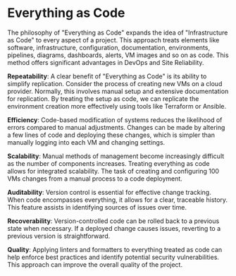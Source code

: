 # Everything as Code

The philosophy of "Everything as Code" expands the idea of "Infrastructure as Code" to every aspect of a project.
This approach treats elements like software, infrastructure, configuration, documentation, environments, pipelines,
diagrams, dashboards, alerts, VM images and so on as code.
This method offers significant advantages in DevOps and Site Reliability.

**Repeatability**: A clear benefit of "Everything as Code" is its ability to simplify replication.
Consider the process of creating new VMs on a cloud provider.
Normally, this involves manual setup and extensive documentation for replication.
By treating the setup as code, we can replicate the environment creation more effectively using tools like Terraform or Ansible.

**Efficiency**: Code-based modification of systems reduces the likelihood of errors compared to manual adjustments.
Changes can be made by altering a few lines of code and deploying these changes,
which is simpler than manually logging into each VM and changing settings.

**Scalability**: Manual methods of management become increasingly difficult as the number of components increases.
Treating everything as code allows for integrated scalability.
The task of creating and configuring 100 VMs changes from a manual process to a code deployment.

**Auditability**: Version control is essential for effective change tracking.
When code encompasses everything, it allows for a clear, traceable history.
 This feature assists in identifying sources of issues over time.

**Recoverability**: Version-controlled code can be rolled back to a previous state when necessary.
If a deployed change causes issues, reverting to a previous version is straightforward.

**Quality**: Applying linters and formatters to everything treated as code can help enforce best practices and identify
potential security vulnerabilities.
This approach can improve the overall quality of the project.
